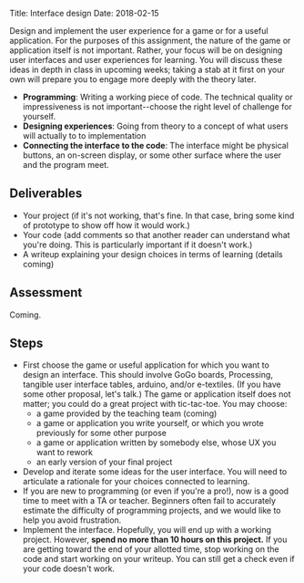 Title: Interface design
Date: 2018-02-15

Design and implement the user experience for a game or for a useful application. For the purposes of this assignment, 
the nature of the game or application itself is not important. Rather, your focus will be on designing user interfaces and 
user experiences for learning. You will discuss these ideas in depth in class in upcoming weeks; taking a stab at it first
on your own will prepare you to engage more deeply with the theory later.

- **Programming**: Writing a working piece of code. The technical quality or impressiveness is not important--choose the right level of challenge for yourself.
- **Designing experiences**: Going from theory to a concept of what users will actually to to implementation
- **Connecting the interface to the code**: The interface might be physical buttons, an on-screen display, or some other surface where the user and the program meet.

## Deliverables

- Your project (if it's not working, that's fine. In that case, bring some kind of prototype to show off how it would work.)
- Your code (add comments so that another reader can understand what you're doing. This is particularly important if it doesn't work.)
- A writeup explaining your design choices in terms of learning (details coming)

## Assessment

Coming.

## Steps

- First choose the game or useful application for which you want to design an interface. This should involve GoGo boards, Processing, tangible user interface tables, 
arduino, and/or e-textiles. (If you have some other proposal, let's talk.) The game or application itself does not matter; you could do a great project with tic-tac-toe. You may choose:
    - a game provided by the teaching team (coming)
    - a game or application you write yourself, or which you wrote previously for some other purpose
    - a game or application written by somebody else, whose UX you want to rework
    - an early version of your final project
- Develop and iterate some ideas for the user interface. You will need to articulate a rationale for your choices connected to learning.
- If you are new to programming (or even if you're a pro!), now is a good time to meet with a TA or teacher. Beginners often fail to accurately estimate the difficulty of programming projects, and 
  we would like to help you avoid frustration.
- Implement the interface. Hopefully, you will end up with a working project. However, **spend no more than 10 hours on this project.** If you are getting toward the end of your allotted time, 
  stop working on the code and start working on your writeup. You can still get a check even if your code doesn't work. 
